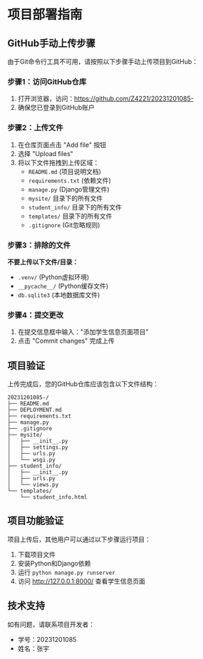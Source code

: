 # 项目部署指南

## GitHub手动上传步骤

由于Git命令行工具不可用，请按照以下步骤手动上传项目到GitHub：

### 步骤1：访问GitHub仓库
1. 打开浏览器，访问：https://github.com/Z4221/20231201085-
2. 确保您已登录到GitHub账户

### 步骤2：上传文件
1. 在仓库页面点击 "Add file" 按钮
2. 选择 "Upload files"
3. 将以下文件拖拽到上传区域：
   - `README.md` (项目说明文档)
   - `requirements.txt` (依赖文件)
   - `manage.py` (Django管理文件)
   - `mysite/` 目录下的所有文件
   - `student_info/` 目录下的所有文件
   - `templates/` 目录下的所有文件
   - `.gitignore` (Git忽略规则)

### 步骤3：排除的文件
**不要上传以下文件/目录：**
- `.venv/` (Python虚拟环境)
- `__pycache__/` (Python缓存文件)
- `db.sqlite3` (本地数据库文件)

### 步骤4：提交更改
1. 在提交信息框中输入："添加学生信息页面项目"
2. 点击 "Commit changes" 完成上传

## 项目验证

上传完成后，您的GitHub仓库应该包含以下文件结构：

```
20231201085-/
├── README.md
├── DEPLOYMENT.md
├── requirements.txt
├── manage.py
├── .gitignore
├── mysite/
│   ├── __init__.py
│   ├── settings.py
│   ├── urls.py
│   └── wsgi.py
├── student_info/
│   ├── __init__.py
│   ├── urls.py
│   └── views.py
└── templates/
    └── student_info.html
```

## 项目功能验证

项目上传后，其他用户可以通过以下步骤运行项目：

1. 下载项目文件
2. 安装Python和Django依赖
3. 运行 `python manage.py runserver`
4. 访问 http://127.0.0.1:8000/ 查看学生信息页面

## 技术支持

如有问题，请联系项目开发者：
- 学号：20231201085
- 姓名：张宇